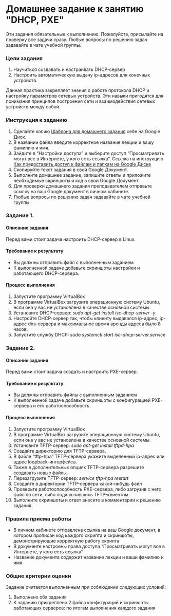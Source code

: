 # Домашнее задание к занятию "DHCP, PXE"

Эти задания обязательные к выполнению. Пожалуйста, присылайте на проверку все задачи сразу. Любые вопросы по решению задач задавайте в чате учебной группы.

### Цели задания

1. Научиться создавать и настраивать DHCP-сервер
2. Настроить автоматическую выдачу ip-адресов для конечных устройств.

Данная практика закрепляет знания о работе протокола DHCP и настройку параметров сетевых устройств. Эти навыки пригодятся для понимания принципов построения сети и взаимодействия сетевых устройств между собой.

### Инструкция к заданию

1. Сделайте копию [Шаблона для домашнего задания](https://docs.google.com/document/d/1youKpKm_JrC0UzDyUslIZW2E2bIv5OVlm_TQDvH5Pvs/edit) себе на Google Диск.
2. В названии файла введите корректное название лекции и вашу фамилию и имя.
3. Зайдите в “Настройки доступа” и выберите доступ “Просматривать могут все в Интернете, у кого есть ссылка”. Ссылка на инструкцию [Как предоставить доступ к файлам и папкам на Google Диске](https://support.google.com/docs/answer/2494822?hl=ru&co=GENIE.Platform%3DDesktop)
4. Скопируйте текст задания в свой  Google Документ.
5. Выполните домашнее задание, запишите ответы и приложите необходимые скриншоты и код в свой Google Документ.
6. Для проверки домашнего задания преподавателем отправьте ссылку на ваш Google документ в личном кабинете.
7. Любые вопросы по решению задач задавайте в чате учебной группы.

### Задание 1.

#### Описание задания
Перед вами стоит задача настроить DHCP-сервер в Linux.

#### Требование к результату
- Вы должны отправить файл с выполненным заданием
- К выполненной задаче добавьте скриншоты настройки и работающего DHCP-сервера.

#### Процесс выполнения
1. Запустите программу VirtualBox
2. В программе VirtualBox загрузите операционную систему Ubuntu, если она у вас не установлена в качестве основной системы.
3. Установите DHCP-сервер:
    *sudo apt-get install isc-dhcp-server -y*
4. Настройте DHCP-сервер так, чтобы клиенту выдавался ip-адрес, ip-адрес dns-сервера и максимальное время аренды адреса было 8 часов.
5. Запустите службу DHCP:
    *sudo systemctl start isc-dhcp-server.service*

### Задание 2.

#### Описание задания
Перед вами стоит задача создать и настроить PXE-сервер.

#### Требование к результату
- Вы должны отправить файлы с выполненным заданием
- К выполненной задаче добавьте скриншоты с конфигурацией PXE-сервера и его работоспособность.

#### Процесс выполнения
1. Запустите программу VirtualBox
2. В программе VirtualBox загрузите операционную систему Ubuntu, если она у вас не установлена в качестве основной системы.
3. Установите TFTP-сервер:
   *sudo apt-get install tftpd-hpa*
4. Создайте директорию для TFTP-сервера.
5. В файле “tftp-hpa” TFTP-сервера укажите выделенный ip-адрес или адрес loopback-интерфейса. 
6. Также в дополнительных опциях TFTP-сервера разрешите создавать новые файлы.
7. Перезагрузите TFTP-сервер: 
   *service tftp-hpa restart*
8. Создайте в директории TFTP-сервера какой-нибудь файл
9. Проверьте работоспособность PXE-сервера, либо загрузив с него файл по сети, либо подключившись TFTP-клиентом.
10. Выполните скриншоты и ответ внесите в комментарии к решению задания. 

### Правила приема работы
- В личном кабинете отправлена ссылка на ваш Google документ, в котором прописан код каждого скрипта и скриншоты, демонстрирующие корректную работу скрипта
- В документе настроены права доступа “Просматривать могут все в Интернете, у кого есть ссылка”
- Название документа содержит название лекции и ваши фамилию и имя

### Общие критерии оценки
Задание считается выполненным при соблюдении следующих условий:
1. Выполнено оба задания
2. К заданию прикреплено 2 файла конфигураций и скриншоты работающих серверов: по итогам выполнения каждого задания






